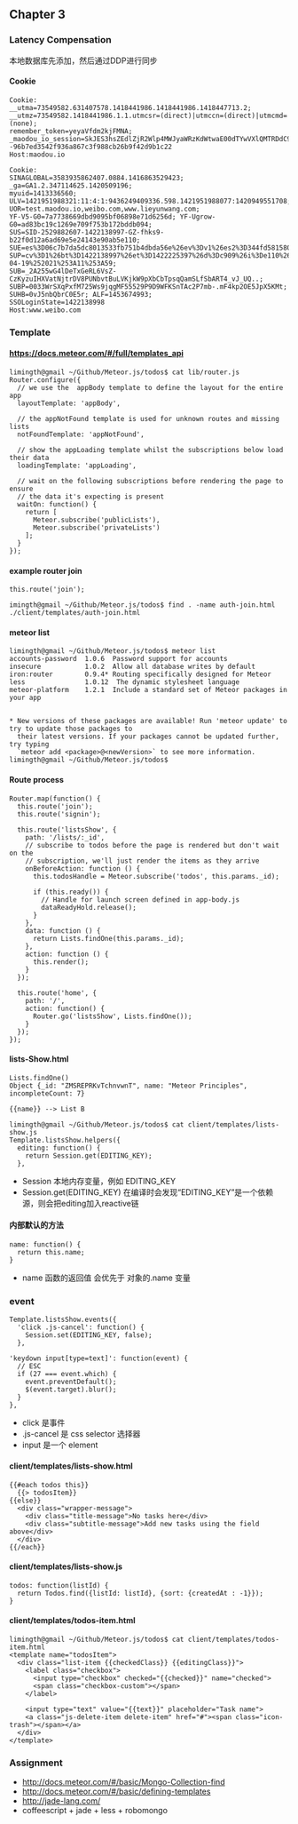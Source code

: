 
## Chapter 3

### Latency Compensation
本地数据库先添加，然后通过DDP进行同步
  
#### Cookie
    Cookie:
    __utma=73549582.631407578.1418441986.1418441986.1418447713.2; 
    __utmz=73549582.1418441986.1.1.utmcsr=(direct)|utmccn=(direct)|utmcmd=(none); 
    remember_token=yeyaVfdm2kjFMNA; 
    _maodou_io_session=SkJES3hsZEdlZjR2Wlp4MWJyaWRzKdWtwaE00dTYwVXlQMTRDdC9yTS9iQUN2STZwVnJEYmw3S1N6TjFaUWc4ZGdmTHo0cklIMzNxTUFtR0ZnZVJXcTh0VjZBPT0tLUtpaVpiY25nTFZqRDhmZE01MGFvelE9PQ%3D%3D--96b7ed3542f936a867c3f988cb26b9f42d9b1c22
    Host:maodou.io
    
    Cookie:
    SINAGLOBAL=3583935862407.0884.1416863529423; 
    _ga=GA1.2.347114625.1420509196; 
    myuid=1413336560; 
    ULV=1421951988321:11:4:1:9436249409336.598.1421951988077:1420949551708; 
    UOR=test.maodou.io,weibo.com,www.lieyunwang.com; 
    YF-V5-G0=7a7738669dbd9095bf06898e71d6256d; YF-Ugrow-G0=ad83bc19c1269e709f753b172bddb094; 
    SUS=SID-2529882607-1422138997-GZ-fhks9-b22f0d12a6ad69e5e24143e90ab5e110; 
    SUE=es%3D06c7b7da5dc8013533fb751b4dbda56e%26ev%3Dv1%26es2%3D344fd58158012d57affbb6cbeb30f895%26rs0%3DAf6k2jgzHRfNbuMrA%252F29BCCiMplMbe6GQj2xtTJCuFKGCQvzgVA%252BaEuYL%252FgwN2U%252BpdExdvtGDeOSf2TguMoo%252FCV4gw%252BJGytERTobtZ8vmuJpKUZYsg%252BJ6QuZrOzcHOcCrp%252B7EyuEB6rBcH%252FO0n6rg1hhBPrgSJ%252FBHS73n%252FqA%252FDo%253D%26rv%3D0; 
    SUP=cv%3D1%26bt%3D1422138997%26et%3D1422225397%26d%3Dc909%26i%3De110%26us%3D1%26vf%3D0%26vt%3D0%26ac%3D2%26st%3D0%26uid%3D2529882607%26name%3D2372614758%2540qq.com%26nick%3D%25E6%25AF%259B%25E8%25B1%2586%25E7%25BD%2591%25E6%259D%258E%25E6%2598%258E%25E8%2580%2581%25E5%25B8%2588%26fmp%3D%26lcp%3D2012-04-19%252021%253A11%253A59; 
    SUB=_2A255wG4lDeTxGeRL6VsZ-CzKyzuIHXVatNjtrDV8PUNbvtBuLVKjkW9pXbCbTpsqQamSLfSbART4_vJ_UQ..; 
    SUBP=0033WrSXqPxfM725Ws9jqgMF55529P9D9WFKSnTAc2P7mb-.mF4kp2OE5JpX5KMt; 
    SUHB=0vJ5nbQbrC0E5r; ALF=1453674993; 
    SSOLoginState=1422138998
    Host:www.weibo.com
    
### Template
#### https://docs.meteor.com/#/full/templates_api
      
    limingth@gmail ~/Github/Meteor.js/todos$ cat lib/router.js 
    Router.configure({
      // we use the  appBody template to define the layout for the entire app
      layoutTemplate: 'appBody',
    
      // the appNotFound template is used for unknown routes and missing lists
      notFoundTemplate: 'appNotFound',
    
      // show the appLoading template whilst the subscriptions below load their data
      loadingTemplate: 'appLoading',
    
      // wait on the following subscriptions before rendering the page to ensure
      // the data it's expecting is present
      waitOn: function() {
        return [
          Meteor.subscribe('publicLists'),
          Meteor.subscribe('privateLists')
        ];
      }
    });

#### example router join
    this.route('join');
    
    imingth@gmail ~/Github/Meteor.js/todos$ find . -name auth-join.html
    ./client/templates/auth-join.html

#### meteor list
    limingth@gmail ~/Github/Meteor.js/todos$ meteor list
    accounts-password  1.0.6  Password support for accounts
    insecure           1.0.2  Allow all database writes by default
    iron:router        0.9.4* Routing specifically designed for Meteor
    less               1.0.12  The dynamic stylesheet language
    meteor-platform    1.2.1  Include a standard set of Meteor packages in your app
    
                                                  
    * New versions of these packages are available! Run 'meteor update' to try to update those packages to
      their latest versions. If your packages cannot be updated further, try typing
      `meteor add <package>@<newVersion>` to see more information.
    limingth@gmail ~/Github/Meteor.js/todos$   
      
#### Route process
    Router.map(function() {
      this.route('join');
      this.route('signin');
    
      this.route('listsShow', {
        path: '/lists/:_id',
        // subscribe to todos before the page is rendered but don't wait on the
        // subscription, we'll just render the items as they arrive
        onBeforeAction: function () {
          this.todosHandle = Meteor.subscribe('todos', this.params._id);
    
          if (this.ready()) {
            // Handle for launch screen defined in app-body.js
            dataReadyHold.release();
          }
        },
        data: function () {
          return Lists.findOne(this.params._id);
        },
        action: function () {
          this.render();
        }
      });
    
      this.route('home', {
        path: '/',
        action: function() {
          Router.go('listsShow', Lists.findOne());
        }
      });
    });
    
#### lists-Show.html
    Lists.findOne()
    Object {_id: "ZMSREPRKvTchnvwnT", name: "Meteor Principles", incompleteCount: 7}
    
    {{name}} --> List B
    
    limingth@gmail ~/Github/Meteor.js/todos$ cat client/templates/lists-show.js 
    Template.listsShow.helpers({
      editing: function() {
        return Session.get(EDITING_KEY);
      },
      
* Session 本地内存变量，例如 EDITING_KEY
* Session.get(EDITING\_KEY) 在编译时会发现“EDITING\_KEY”是一个依赖源，则会把editing加入reactive链

#### 内部默认的方法
    name: function() {
      return this.name;
    }

* name 函数的返回值 会优先于 对象的.name 变量

### event
    Template.listsShow.events({
      'click .js-cancel': function() {
        Session.set(EDITING_KEY, false);
      },
      
    'keydown input[type=text]': function(event) {
      // ESC
      if (27 === event.which) {
        event.preventDefault();
        $(event.target).blur();
      }
    },
* click 是事件
* .js-cancel 是 css selector 选择器
* input 是一个 element

#### client/templates/lists-show.html
    {{#each todos this}}
      {{> todosItem}}
    {{else}}
      <div class="wrapper-message">
        <div class="title-message">No tasks here</div>
        <div class="subtitle-message">Add new tasks using the field above</div>
      </div>
    {{/each}}

#### client/templates/lists-show.js 
    todos: function(listId) {
      return Todos.find({listId: listId}, {sort: {createdAt : -1}});
    }
    
#### client/templates/todos-item.html
    limingth@gmail ~/Github/Meteor.js/todos$ cat client/templates/todos-item.html 
    <template name="todosItem">
      <div class="list-item {{checkedClass}} {{editingClass}}">
        <label class="checkbox">
          <input type="checkbox" checked="{{checked}}" name="checked">
          <span class="checkbox-custom"></span>
        </label>
    
        <input type="text" value="{{text}}" placeholder="Task name">
        <a class="js-delete-item delete-item" href="#"><span class="icon-trash"></span></a>
      </div>
    </template>

### Assignment
* http://docs.meteor.com/#/basic/Mongo-Collection-find
* http://docs.meteor.com/#/basic/defining-templates
* http://jade-lang.com/
* coffeescript + jade + less + robomongo
